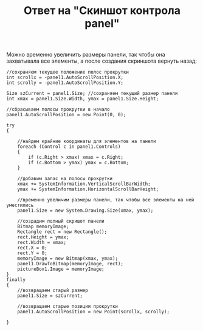 ﻿---
title: "Ответ на \"Скиншот контрола panel\""
se.owner.user_id: 240512
se.owner.display_name: "MSDN.WhiteKnight"
se.owner.link: "https://ru.stackoverflow.com/users/240512/msdn-whiteknight"
se.answer_id: 863410
se.question_id: 859014
se.post_type: answer
se.is_accepted: False
---
<p>Можно временно увеличить размеры панели, так чтобы она захватывала все элементы, а после создания скриншота вернуть назад:</p>

<pre><code>//сохраняем текущее положение полос прокрутки
int scrollx = -panel1.AutoScrollPosition.X;
int scrolly = -panel1.AutoScrollPosition.Y;

Size szCurrent = panel1.Size; //сохраняем текущий размер панели
int xmax = panel1.Size.Width, ymax = panel1.Size.Height;

//сбрасываем полосы прокрутки в начало
panel1.AutoScrollPosition = new Point(0, 0);           

try
{

    //найдем крайние координаты для элементов на панели
    foreach (Control c in panel1.Controls)
    {
        if (c.Right &gt; xmax) xmax = c.Right;
        if (c.Bottom &gt; ymax) ymax = c.Bottom;
    }

    //добавим запас на полосы прокрутки
    xmax += SystemInformation.VerticalScrollBarWidth;
    ymax += SystemInformation.HorizontalScrollBarHeight;

    //временно увеличим размеры панели, так чтобы все элементы на ней уместились
    panel1.Size = new System.Drawing.Size(xmax, ymax);                

    //создадим полный скришот панели 
    Bitmap memoryImage;
    Rectangle rect = new Rectangle();
    rect.Height = ymax;
    rect.Width = xmax;
    rect.X = 0;
    rect.Y = 0;
    memoryImage = new Bitmap(xmax, ymax);
    panel1.DrawToBitmap(memoryImage, rect);
    pictureBox1.Image = memoryImage;
}
finally
{
    //возвращаем старый размер
    panel1.Size = szCurrent;

    //возвращаем старые позиции прокрутки
    panel1.AutoScrollPosition = new Point(scrollx, scrolly);                

}
</code></pre>
